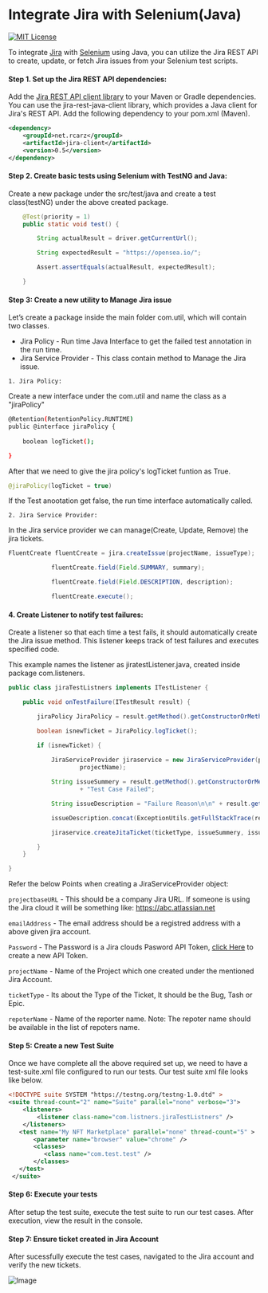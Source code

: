 
# Integrate Jira with Selenium(Java)
[![MIT License](https://img.shields.io/badge/License-MIT-green.svg)](https://choosealicense.com/licenses/mit/)

To integrate [Jira](https://www.atlassian.com/software/jira) with [Selenium](https://www.selenium.dev/documentation/webdriver/) using Java, you can utilize the Jira REST API to create, update, or fetch Jira issues from your Selenium test scripts.

#### Step 1. Set up the Jira REST API dependencies:

Add the [Jira REST API client library](https://mvnrepository.com/artifact/net.rcarz/jira-client) to your Maven or Gradle dependencies. You can use the jira-rest-java-client library, which provides a Java client for Jira's REST API. Add the following dependency to your pom.xml (Maven).

```xml
<dependency>
    <groupId>net.rcarz</groupId>
    <artifactId>jira-client</artifactId>
    <version>0.5</version>
</dependency>

```

#### Step 2. Create basic tests using Selenium with TestNG and Java:

Create a new package under the src/test/java and create a test class(testNG) under the above created package.

```java
	@Test(priority = 1)
	public static void test() {

		String actualResult = driver.getCurrentUrl();

		String expectedResult = "https://opensea.io/";

		Assert.assertEquals(actualResult, expectedResult);

	}
```

#### Step 3: Create a new utility to Manage Jira issue

Let’s create a package inside the main folder com.util, which will contain two classes.

- Jira Policy - Run time Java Interface to get the failed test annotation in the run time.
- Jira Service Provider - This class contain method to Manage the Jira issue.

```1. Jira Policy:```

Create a new interface under the com.util and name the class as a "jiraPolicy"

```bash
@Retention(RetentionPolicy.RUNTIME)
public @interface jiraPolicy {
	
	boolean logTicket();

}
```

After that we need to give the jira policy's logTicket funtion as True. 

```java
@jiraPolicy(logTicket = true)
```

If the Test anootation get false, the run time interface automatically called.

```2. Jira Service Provider:```

In the Jira service provider we can manage(Create, Update, Remove) the jira tickets.

```java
FluentCreate fluentCreate = jira.createIssue(projectName, issueType);

			fluentCreate.field(Field.SUMMARY, summary);

			fluentCreate.field(Field.DESCRIPTION, description);

			fluentCreate.execute();
```
#### 4. Create Listener to notify test failures:
Create a listener so that each time a test fails, it should automatically create the Jira issue method. This listener keeps track of test failures and executes specified code.

This example names the listener as jiratestListener.java, created inside package com.listeners.

```java
public class jiraTestListners implements ITestListener {

	public void onTestFailure(ITestResult result) {

		jiraPolicy JiraPolicy = result.getMethod().getConstructorOrMethod().getMethod().getAnnotation(jiraPolicy.class);

		boolean isnewTicket = JiraPolicy.logTicket();

		if (isnewTicket) {
		
			JiraServiceProvider jiraservice = new JiraServiceProvider(projectbaseURL, emailAddress, jiraAccessToken,
					projectName);

			String issueSummery = result.getMethod().getConstructorOrMethod().getMethod().getName() + " "
					+ "Test Case Failed";

			String issueDescription = "Failure Reason\n\n" + result.getThrowable().getMessage();

			issueDescription.concat(ExceptionUtils.getFullStackTrace(result.getThrowable()));

			jiraservice.createJitaTicket(ticketType, issueSummery, issueDescription, repoterName);

		}
	}

}
```
Refer the below Points when creating a JiraServiceProvider object:

```projectbaseURL``` -  This should be a company Jira URL. If someone is using the Jira cloud it will be something like: https://abc.atlassian.net

```emailAddress``` - The email address should be a registred address with a above given jira account.

```Password``` - The Password is a Jira clouds Pasword API Token, [click Here](https://support.atlassian.com/atlassian-account/docs/manage-api-tokens-for-your-atlassian-account/) to create a new API Token.

```projectName``` - Name of the Project which one created under the mentioned Jira Account.

```ticketType``` - Its about the Type of the Ticket, It should be the Bug, Tash or Epic.

```repoterName``` - Name of the reporter name. Note: The repoter name should be available in the list of repoters name.

#### Step 5: Create a new Test Suite

Once we have complete all the above required set up, we need to have a test-suite.xml file configured to run our tests. Our test suite xml file looks like below.

```xml
<!DOCTYPE suite SYSTEM "https://testng.org/testng-1.0.dtd" >
<suite thread-count="2" name="Suite" parallel="none" verbose="3">
	<listeners>
		<listener class-name="com.listners.jiraTestListners" />
	</listeners>
   <test name="My NFT Marketplace" parallel="none" thread-count="5" >
	   <parameter name="browser" value="chrome" />
       <classes> 
          <class name="com.test.test" />
       </classes>
   </test>
 </suite>
 ```
#### Step 6: Execute your tests

After setup the test suite, execute the test suite to run our test cases. After execution, view the result in the console.

#### Step 7: Ensure ticket created in Jira Account

After sucessfully execute the test cases, navigated to the Jira account and verify the new tickets.

![Image](https://photos.pinksale.finance/file/pinksale-logo-upload/1686028357085-063d190f1bffa8f37cb6a3f2ae6e8e15.png)
